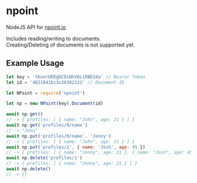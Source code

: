 # npoint
NodeJS API for [npoint.io](https://npoint.io/)

Includes reading/writing to documents.<br>
Creating/Deleting of documents is not supported yet.

## Example Usage
```js
let key = 'tKunrUREgDCDiNhV6LiRBD34a' // Bearer Token
let id = '4021841bc3u38302131' // Document ID

let NPoint = require('npoint')

let np = new NPoint(key).Document(id)

await np.get()
// -> { profiles: [ { name: "John", age: 21 } ] }
await np.get('profiles/0/name')
// -> "John"
await np.put('profiles/0/name', 'Jenny')
// -> { profiles: [ { name: "John", age: 21 } ] }
await np.put('profiles/1', { name: 'Josh', age: 45 })
// -> { profiles: [ { name: "Jenny", age: 21 }, { name: "Josh", age: 45 } ] }
await np.delete('profiles/1')
// -> { profiles: [ { name: "Jenny", age: 21 } ] }
await np.delete()
// -> {}

```